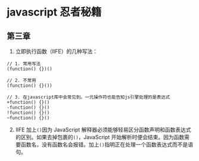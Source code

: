# javascript 忍者秘籍

## 第三章

1. 立即执行函数（IIFE）的几种写法：

```
// 1. 常用写法
(function() {})()

// 2. 不常用
(function() {}())

// 3. 在javascript库中会常见到。一元操作符也能告知js引擎处理的是表达式
+function() {}()
-function() {}()
!function() {}()
~function() {}()
```

2. IIFE 加上`()`因为 JavaScript 解释器必须能够轻易区分函数声明和函数表达式的区别。如果去掉包裹的`()`，JavaScript 开始解析时便会结束。因为函数需要函数名，没有函数名会报错。加上`()`指明正在处理一个函数表达式而不是语句。
